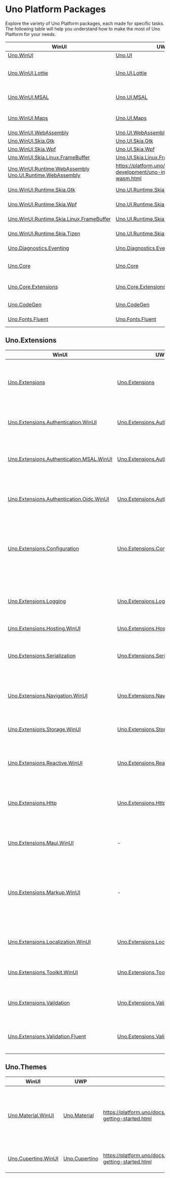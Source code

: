 # Uno Platform Packages

Explore the variety of Uno Platform packages, each made for specific tasks. The following table will help you understand how to make the most of Uno Platform for your needs.

| WinUI                                                                     | UWP                                                                 | Documentation                                           | Description                                                                                                           |
|---------------------------------------------------------------------------|---------------------------------------------------------------------|---------------------------------------------------------|-----------------------------------------------------------------------------------------------------------------------|
| [Uno.WinUI](https://www.nuget.org/packages/Uno.WinUI)                     | [Uno.UI](https://www.nuget.org/packages/Uno.UI)                     | https://docs.platform.uno                               | The main Uno Platform package.                                                                                        |
| [Uno.WinUI.Lottie](https://www.nuget.org/packages/Uno.WinUI.Lottie)       | [Uno.UI.Lottie](https://www.nuget.org/packages/Uno.UI.Lottie)       | https://platform.uno/docs/articles/features/Lottie.html | Support for Lottie on Uno.WinUI. This is the Uno-compatible version of the package `Microsoft.Toolkit.Uwp.UI.Lottie`. |
| [Uno.WinUI.MSAL](https://www.nuget.org/packages/Uno.WinUI.MSAL) | [Uno.UI.MSAL](https://www.nuget.org/packages/Uno.UI.MSAL) |  | Provides the extensions to MSAL (Microsoft.Identity.Client) for an Uno Platform application. |
| [Uno.WinUI.Maps](https://www.nuget.org/packages/Uno.WinUI.Maps) | [Uno.UI.Maps](https://www.nuget.org/packages/Uno.UI.Maps) |  | Provides the ability for Uno Platform based apps to use the MapControl. |
| [Uno.WinUI.WebAssembly](https://www.nuget.org/packages/Uno.WinUI.WebAssembly) | [Uno.UI.WebAssembly](https://www.nuget.org/packages/Uno.UI.WebAssembly) |  |  |
| [Uno.WinUI.Skia.Gtk](https://www.nuget.org/packages/Uno.WinUI.Skia.Gtk) | [Uno.UI.Skia.Gtk](https://www.nuget.org/packages/Uno.UI.Skia.Gtk) |  |  |
| [Uno.WinUI.Skia.Wpf](https://www.nuget.org/packages/Uno.WinUI.Skia.Wpf) | [Uno.UI.Skia.Wpf](https://www.nuget.org/packages/Uno.UI.Skia.Wpf) |  |  |
| [Uno.WinUI.Skia.Linux.FrameBuffer](https://www.nuget.org/packages/Uno.WinUI.Skia.Linux.FrameBuffer) | [Uno.UI.Skia.Linux.FrameBuffer](https://www.nuget.org/packages/Uno.UI.Skia.Linux.FrameBuffer) |  |  |
| [Uno.WinUI.Runtime.WebAssembly](https://www.nuget.org/packages/Uno.WinUI.Runtime.WebAssembly) [Uno.UI.Runtime.WebAssembly](https://www.nuget.org/packages/Uno.UI.Runtime.WebAssembly) | https://platform.uno/docs/articles/uno-development/uno-internals-wasm.html | Provides platform support for WebAssembly in Uno Platform projects. |
| [Uno.WinUI.Runtime.Skia.Gtk](https://www.nuget.org/packages/Uno.WinUI.Runtime.Skia.Gtk) | [Uno.UI.Runtime.Skia.Gtk](https://www.nuget.org/packages/Uno.UI.Runtime.Skia.Gtk) | https://platform.uno/docs/articles/features/using-skia-gtk.html | Provides platform support for Skia in Uno Platform projects. |
| [Uno.WinUI.Runtime.Skia.Wpf](https://www.nuget.org/packages/Uno.WinUI.Runtime.Skia.Wpf) | [Uno.UI.Runtime.Skia.Wpf](https://www.nuget.org/packages/Uno.UI.Runtime.Skia.Wpf) | https://platform.uno/docs/articles/features/using-skia-wpf.html | Provides platform support for Skia in Uno Platform projects. |
| [Uno.WinUI.Runtime.Skia.Linux.FrameBuffer](https://www.nuget.org/packages/Uno.WinUI.Runtime.Skia.Linux.FrameBuffer) | [Uno.UI.Runtime.Skia.Linux.FrameBuffer](https://www.nuget.org/packages/Uno.UI.Runtime.Skia.Linux.FrameBuffer) | https://platform.uno/docs/articles/features/using-linux-framebuffer.html | Provides platform support for Skia in Uno Platform projects. |
| [Uno.WinUI.Runtime.Skia.Tizen](https://www.nuget.org/packages/Uno.WinUI.Runtime.Tizen) | [Uno.UI.Runtime.Skia.Tizen](https://www.nuget.org/packages/Uno.UI.Runtime.Skia.Tizen) |  | Provides platform support for Tizen in Uno Platform projects. |
| [Uno.Diagnostics.Eventing](https://www.nuget.org/packages/Uno.Diagnostics.Eventing) | [Uno.Diagnostics.Eventing](https://www.nuget.org/packages/Uno.Diagnostics.Eventing) |  | The Uno Diagnostics for Eventing library. |
| [Uno.Core](https://www.nuget.org/packages/Uno.Core) | [Uno.Core](https://www.nuget.org/packages/Uno.Core) |  | Provides a set of helpers and extension methods used to accelerate development. |
| [Uno.Core.Extensions](https://www.nuget.org/packages/Uno.Core.Extensions) | [Uno.Core.Extensions](https://www.nuget.org/packages/Uno.Core.Extensions) |  | Provides a set of helpers and extension methods used to accelerate development. |
| [Uno.CodeGen](https://www.nuget.org/packages/Uno.CodeGen) | [Uno.CodeGen](https://www.nuget.org/packages/Uno.CodeGen) |  | Provides tooling for code generation. |
| [Uno.Fonts.Fluent](https://www.nuget.org/packages/Uno.Fonts.Fluent) | [Uno.Fonts.Fluent](https://www.nuget.org/packages/Uno.Fonts.Fluent) |  | Uno Platform Fluent Font (Windows 11 iconography). |

## Uno.Extensions

| WinUI                                                                     | UWP                                                                 | Documentation                                                                             | Description                                                                                                           |
|---------------------------------------------------------------------------|---------------------------------------------------------------------|-------------------------------------------------------------------------------------------|-----------------------------------------------------------------------------------------------------------------------|
| [Uno.Extensions](https://www.nuget.org/packages/Uno.Extensions)   | [Uno.Extensions](https://www.nuget.org/packages/Uno.Extensions)         | https://platform.uno/docs/articles/external/uno.extensions/doc/ExtensionsOverview.html | Extensions to accelerate your application development with Uno Platform, UWP and WinUI. |
| [Uno.Extensions.Authentication.WinUI](https://www.nuget.org/packages/Uno.Extensions.Authentication.WinUI)   | [Uno.Extensions.Authentication.UI](https://www.nuget.org/packages/Uno.Extensions.Authentication.UI)         |  | Authentication Extensions for the Uno Platform, UWP and WinUI. |
| [Uno.Extensions.Authentication.MSAL.WinUI](https://www.nuget.org/packages/Uno.Extensions.Authentication.MSAL.WinUI)   | [Uno.Extensions.Authentication.MSAL](https://www.nuget.org/packages/Uno.Extensions.Authentication.MSAL)         |  | MSAL Authentication Extensions for the Uno Platform, UWP and WinUI. |
| [Uno.Extensions.Authentication.Oidc.WinUI](https://www.nuget.org/packages/Uno.Extensions.Authentication.Oidc.WinUI)   | [Uno.Extensions.Authentication.Oidc](https://www.nuget.org/packages/Uno.Extensions.Authentication.Oidc)         |  | MSAL Authentication Extensions for the Uno Platform, UWP and WinUI. |
| [Uno.Extensions.Configuration](https://www.nuget.org/packages/Uno.Extensions.Configuration)   | [Uno.Extensions.Configuration](https://www.nuget.org/packages/Uno.Extensions.Configuration)         |  | Configuration Extensions for reading configuration and writing settings for the Uno Platform, UWP and WinUI. |
| [Uno.Extensions.Logging](https://www.nuget.org/packages/Uno.Extensions.Logging)   | [Uno.Extensions.Logging.UWP](https://www.nuget.org/packages/Uno.Extensions.Logging.UWP)         |  | Extensions to accelerate your application development with Uno Platform, UWP and WinUI. |
| [Uno.Extensions.Hosting.WinUI](https://www.nuget.org/packages/Uno.Extensions.Hosting.WinUI)   | [Uno.Extensions.Hosting.UWP](https://www.nuget.org/packages/Uno.Extensions.Hosting.UWP)         |  |  |
| [Uno.Extensions.Serialization](https://www.nuget.org/packages/Uno.Extensions.Serialization)   | [Uno.Extensions.Serialization](https://www.nuget.org/packages/Uno.Extensions.Serialization)         |  | Serialization Extensions for working with ISerializer for the Uno Platform, UWP and WinUI. |
| [Uno.Extensions.Navigation.WinUI](https://www.nuget.org/packages/Uno.Extensions.Navigation.WinUI)   | [Uno.Extensions.Navigation.UI](https://www.nuget.org/packages/Uno.Extensions.Navigation.UI)         |  | Navigation Extensions for the Uno Platform, UWP and WinUI. |
| [Uno.Extensions.Storage.WinUI](https://www.nuget.org/packages/Uno.Extensions.Storage.WinUI)   | [Uno.Extensions.Storage.UI](https://www.nuget.org/packages/Uno.Extensions.Storage.UI)         |  | Storage Extensions for Uno Platform, UWP and WinUI. |
| [Uno.Extensions.Reactive.WinUI](https://www.nuget.org/packages/Uno.Extensions.Reactive.WinUI)   | [Uno.Extensions.Reactive.UI](https://www.nuget.org/packages/Uno.Extensions.Reactive.UI)         |  | Reactive Extensions for the Uno Platform, UWP and WinUI. |
| [Uno.Extensions.Http](https://www.nuget.org/packages/Uno.Extensions.Http)   | [Uno.Extensions.Http](https://www.nuget.org/packages/Uno.Extensions.Http)         |  | HTTP Extensions for registering endpoints for Uno Platform, UWP and WinUI. |
| [Uno.Extensions.Maui.WinUI](https://www.nuget.org/packages/Uno.Extensions.Maui.WinUI)   | - |  | Extensions to embed .NET MAUI controls within your Uno app. |
| [Uno.Extensions.Markup.WinUI](https://www.nuget.org/packages/Uno.Extensions.Markup.WinUI)   | - |  | This package provides the base class helpers and builders to power building app UI's with C# Markup for Uno Platform applications. |
| [Uno.Extensions.Localization.WinUI](https://www.nuget.org/packages/Uno.Extensions.Localization.WinUI)   | [Uno.Extensions.Localization.UI](https://www.nuget.org/packages/Uno.Extensions.Localization.UI)         |  | Localization Extensions for the Uno Platform, UWP and WinUI. |
| [Uno.Extensions.Toolkit.WinUI](https://www.nuget.org/packages/Uno.Extensions.Toolkit.WinUI)   | [Uno.Extensions.Toolkit.UI](https://www.nuget.org/packages/Uno.Extensions.Toolkit.UI)         |  | Extensions for Uno Platform, UWP and WinUI. |
| [Uno.Extensions.Validation](https://www.nuget.org/packages/Uno.Extensions.Validation)   | [Uno.Extensions.Validation](https://www.nuget.org/packages/Uno.Extensions.Validation)         |  | Validation extensions for Uno Platform, UWP and WinUI. |
| [Uno.Extensions.Validation.Fluent](https://www.nuget.org/packages/Uno.Extensions.Validation.Fluent)   | [Uno.Extensions.Validation.Fluent](https://www.nuget.org/packages/Uno.Extensions.Validation.Fluent)         |  | FluentValidation extensions for Uno Platform, UWP and WinUI. |

## Uno.Themes

| WinUI                                                                     | UWP                                                                 | Documentation                                                                             | Description                                                                                                           |
|---------------------------------------------------------------------------|---------------------------------------------------------------------|-------------------------------------------------------------------------------------------|-----------------------------------------------------------------------------------------------------------------------|
| [Uno.Material.WinUI](https://www.nuget.org/packages/Uno.Material.WinUI)   | [Uno.Material](https://www.nuget.org/packages/Uno.Material)         | https://platform.uno/docs/articles/external/uno.themes/doc/material-getting-started.html  | Library designed to help with the use of Material Design 3 by Google in Uno Platform.                                 |
| [Uno.Cupertino.WinUI](https://www.nuget.org/packages/Uno.Cupertino.WinUI) | [Uno.Cupertino](https://www.nuget.org/packages/Uno.Cupertino)       | https://platform.uno/docs/articles/external/uno.themes/doc/cupertino-getting-started.html | Uno package for Cupertino by Google. | Library designed to help with the use of Cupertino - Human Interface by Apple. |
